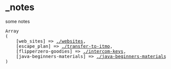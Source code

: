 # _notes
some notes

<pre>
Array
(
    [web_sites] => <a href="//www.sunnycapt.github.io/_notes/websites.html">./websites</a>,
    [escape_plan] => <a href="//www.sunnycapt.github.io/_notes/transfer-to-itmo.html">./transfer-to-itmo</a>,
    [flipperzero-goodies] => <a target="_blank" href="//wetox-team.github.io/flipperzero-goodies/intercom-keys/">./intercom-keys</a>,
    [java-beginners-materials] => <a href="//www.sunnycapt.github.io/_notes/java-beginners-materials.html">./java-beginners-materials</a>
)
</pre>
